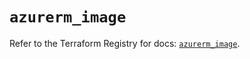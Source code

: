 # `azurerm_image`

Refer to the Terraform Registry for docs: [`azurerm_image`](https://registry.terraform.io/providers/hashicorp/azurerm/4.47.0/docs/resources/image).
